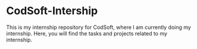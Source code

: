 # CodSoft-Intership</br>
<p>This is my internship repository for CodSoft, where I am currently doing my internship. Here, you will find the tasks and projects related to my internship.</p>

